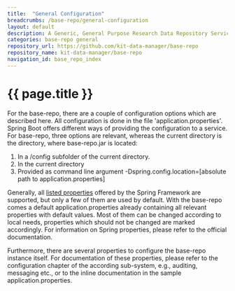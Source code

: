 ```yaml
---
title:  "General Configuration"
breadcrumbs: /base-repo/general-configuration
layout: default
description: A Generic, General Purpose Research Data Repository Service.
categories: base-repo general
repository_url: https://github.com/kit-data-manager/base-repo
repository_name: kit-data-manager/base-repo
navigation_id: base_repo_index
---
```


# {{ page.title }}

For the base-repo, there are a couple of configuration options which are described here. All configuration is done in the file 'application.properties'. Spring Boot offers different ways of providing the configuration to a service. For base-repo, three options are relevant, whereas the current directory is the directory, where base-repo.jar is located:

1. In a /config subfolder of the current directory.
2. In the current directory
3. Provided as command line argument -Dspring.config.location=[absolute path to application.properties]

Generally, all [listed properties](https://docs.spring.io/spring-boot/docs/current/reference/html/application-properties.html) offered by the Spring Framework are supported, but only a few of them are used by default. With the base-repo comes a default application.properties already containing all relevant properties with default values. Most of them can be changed according to local needs, properties which should not be changed are marked accordingly. For information on Spring properties, please refer to the official documentation.

Furthermore, there are several properties to configure the base-repo instance itself. For documentation of these properties, please refer to the configuration chapter of the according sub-system, e.g., auditing, messaging etc., or to the inline documentation in the sample application.properties.
